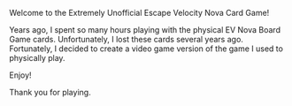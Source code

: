 Welcome to the Extremely Unofficial Escape Velocity Nova Card Game!

Years ago, I spent so many hours playing with the physical EV Nova Board Game cards. Unfortunately, I lost these cards several years ago. Fortunately, I decided to create a video game version of the game I used to physically play.

Enjoy!

Thank you for playing.
